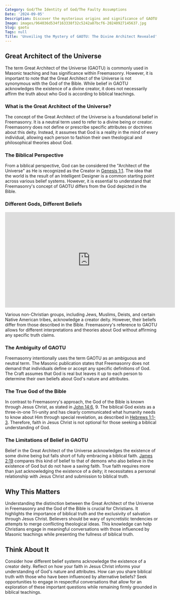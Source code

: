 ```yaml
---
Category: God/The Identity of God/The Faulty Assumptions
Date: '2024-09-05'
Description: Discover the mysterious origins and significance of GAOTU in Freemasonry. Unravel the enigmatic symbolism and historical context surrounding this intriguing term. Explore the hidden meanings behind GAOTU in this enlightening article.
Image: images/964036d534f163338f32c5242a87bcf6-20240927145637.jpg
Slug: gaotu
Tags: null
Title: 'Unveiling the Mystery of GAOTU: The Divine Architect Revealed'
---
```


## Great Architect of the Universe

The term Great Architect of the Universe (GAOTU) is commonly used in Masonic teaching and has significance within Freemasonry. However, it is important to note that the Great Architect of the Universe is not synonymous with the God of the Bible. While belief in GAOTU acknowledges the existence of a divine creator, it does not necessarily affirm the truth about who God is according to biblical teachings.

### What is the Great Architect of the Universe?

The concept of the Great Architect of the Universe is a foundational belief in Freemasonry. It is a neutral term used to refer to a divine being or creator. Freemasonry does not define or prescribe specific attributes or doctrines about this deity. Instead, it assumes that God is a reality in the mind of every individual, allowing each person to fashion their own theological and philosophical theories about God.

### The Biblical Perspective

From a biblical perspective, God can be considered the "Architect of the Universe" as He is recognized as the Creator in [Genesis 1:1](https://www.bibleref.com/Genesis/1/Genesis-1-1.html). The idea that the world is the result of an Intelligent Designer is a common starting point across various belief systems. However, it is essential to understand that Freemasonry's concept of GAOTU differs from the God depicted in the Bible.

### Different Gods, Different Beliefs


<iframe width="560" height="315" src="https://www.youtube.com/embed/yzvBwEmqKJE" frameborder="0" allow="autoplay; encrypted-media" allowfullscreen></iframe>


Various non-Christian groups, including Jews, Muslims, Deists, and certain Native American tribes, acknowledge a creator deity. However, their beliefs differ from those described in the Bible. Freemasonry's reference to GAOTU allows for different interpretations and theories about God without affirming any specific truth claims.

### The Ambiguity of GAOTU

Freemasonry intentionally uses the term GAOTU as an ambiguous and neutral term. The Masonic publication states that Freemasonry does not demand that individuals define or accept any specific definitions of God. The Craft assumes that God is real but leaves it up to each person to determine their own beliefs about God's nature and attributes.

### The True God of the Bible

In contrast to Freemasonry's approach, the God of the Bible is known through Jesus Christ, as stated in [John 14:6](https://www.bibleref.com/John/14/John-14-6.html), 9. The biblical God exists as a three-in-one Tri-unity and has clearly communicated what humanity needs to know about Him through special revelation, as described in [Hebrews 1:1-3](https://www.bibleref.com/Hebrews/1/Hebrews-1-1.html). Therefore, faith in Jesus Christ is not optional for those seeking a biblical understanding of God.

### The Limitations of Belief in GAOTU

Belief in the Great Architect of the Universe acknowledges the existence of some divine being but falls short of fully embracing a biblical faith. [James 2:19](https://www.bibleref.com/James/2/James-2-19.html) compares this kind of belief to that of demons who also believe in the existence of God but do not have a saving faith. True faith requires more than just acknowledging the existence of a deity; it necessitates a personal relationship with Jesus Christ and submission to biblical truth.

## Why This Matters

Understanding the distinction between the Great Architect of the Universe in Freemasonry and the God of the Bible is crucial for Christians. It highlights the importance of biblical truth and the exclusivity of salvation through Jesus Christ. Believers should be wary of syncretistic tendencies or attempts to merge conflicting theological ideas. This knowledge can help Christians engage in meaningful conversations with those influenced by Masonic teachings while presenting the fullness of biblical truth.

## Think About It

Consider how different belief systems acknowledge the existence of a creator deity. Reflect on how your faith in Jesus Christ informs your understanding of God's nature and attributes. How can you share biblical truth with those who have been influenced by alternative beliefs? Seek opportunities to engage in respectful conversations that allow for an exploration of these important questions while remaining firmly grounded in biblical teachings.